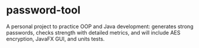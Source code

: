 # password-tool
A personal project to practice OOP and Java development: generates strong passwords, checks strength with detailed metrics, and will include AES encryption, JavaFX GUI, and units tests. 
